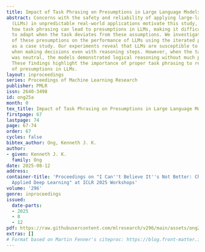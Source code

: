 ```yaml
---
title: Impact of Task Phrasing on Presumptions in Large Language Models
abstract: Concerns with the safety and reliability of applying large-language models
  (LLMs) in unpredictable real-world applications motivate this study, which examines
  how task phrasing can lead to presumptions in LLMs, making it difficult for them
  to adapt when the task deviates from these assumptions. We investigated the impact
  of these presumptions on the performance of LLMs using the iterated prisoner’s dilemma
  as a case study. Our experiments reveal that LLMs are susceptible to presumptions
  when making decisions even with reasoning steps. However, when the task phrasing
  was neutral, the models demonstrated logical reasoning without much presumptions.
  These findings highlight the importance of proper task phrasing to reduce the risk
  of presumptions in LLMs.
layout: inproceedings
series: Proceedings of Machine Learning Research
publisher: PMLR
issn: 2640-3498
id: ong25a
month: 0
tex_title: Impact of Task Phrasing on Presumptions in Large Language Models
firstpage: 67
lastpage: 74
page: 67-74
order: 67
cycles: false
bibtex_author: Ong, Kenneth J. K.
author:
- given: Kenneth J. K.
  family: Ong
date: 2025-08-12
address:
container-title: 'Proceedings on "I Can''t Believe It''s Not Better: Challenges in
  Applied Deep Learning" at ICLR 2025 Workshops'
volume: '296'
genre: inproceedings
issued:
  date-parts:
  - 2025
  - 8
  - 12
pdf: https://raw.githubusercontent.com/mlresearch/v296/main/assets/ong25a/ong25a.pdf
extras: []
# Format based on Martin Fenner's citeproc: https://blog.front-matter.io/posts/citeproc-yaml-for-bibliographies/
---
```

